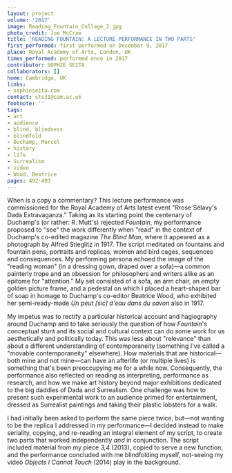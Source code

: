 ```yaml
---
layout: project
volume: '2017'
image: Reading_Fountain_Collage_2.jpg
photo_credit: Joe McCrae
title: 'READING FOUNTAIN: A LECTURE PERFORMANCE IN TWO PARTS'
first_performed: first performed on December 9, 2017
place: Royal Academy of Arts, London, UK
times_performed: performed once in 2017
contributor: SOPHIE SEITA
collaborators: []
home: Cambridge, UK
links:
- sophieseita.com
contact: sts31@cam.ac.uk
footnote: ''
tags:
- art
- audience
- blind, blindness
- blindfold
- Duchamp, Marcel
- history
- life
- Surrealism
- video
- Wood, Beatrice
pages: 492-493
---
```


When is a copy a commentary? This lecture performance was commissioned for the Royal Academy of Arts latest event "Rrose S&eacute;lavy's Dada Extravaganza." Taking as its starting point the centenary of Duchamp's (or rather: R. Mutt's) rejected _Fountain_, my performance proposed to "see" the work differently when "read" in the context of Duchamp's co-edited magazine _The Blind Man_, where it appeared as a photograph by Alfred Stieglitz in 1917. The script meditated on fountains and fountain pens, portraits and replicas, women and bird cages, sequences and consequences. My performing persona echoed the image of the "reading woman" (in a dressing gown, draped over a sofa)—a common painterly trope and an obsession for philosophers and writers alike as an epitome for "attention." My set consisted of a sofa, an arm chair, an empty golden picture frame, and a pedestal on which I placed a heart-shaped bar of soap in homage to Duchamp's co-editor Beatrice Wood, who exhibited her semi-ready-made _Un peut [sic] d'eau dans du savon_ also in 1917.

My impetus was to rectify a particular historical account and hagiography around Duchamp and to take seriously the question of how _Fountain_'s conceptual stunt and its social and cultural context can do some work for us aesthetically and politically today. This was less about "relevance" than about a different understanding of contemporaneity (something I've called a "movable contemporaneity" elsewhere). How materials that are historical—both mine and not mine—can have an afterlife (or multiple lives) is something that's been preoccupying me for a while now. Consequently, the performance also reflected on reading as interpreting, performance as research, and how we make art history beyond major exhibitions dedicated to the big daddies of Dada and Surrealism. One challenge was how to present such experimental work to an audience primed for entertainment, dressed as Surrealist paintings and taking their plastic lobsters for a walk.

I had initially been asked to perform the same piece twice, but—not wanting to be the replica I addressed in my performance—I decided instead to make seriality, copying, and re-reading an integral element of my script, to create two parts that worked independently _and_ in conjunction. The script included material from my piece _3,4_ (2013), copied to serve a new function, and the performance concluded with me blindfolding myself, not-seeing my video _Objects I Cannot Touch_ (2014) play in the background.
